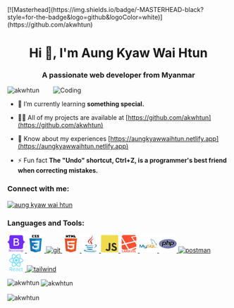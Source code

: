 <meta name="google-site-verification" content="xablhb09qKV3E0Ei6PUQp7EuRLnQiOV_ZCvLYHgktfE" />
[![Masterhead](https://img.shields.io/badge/-MASTERHEAD-black?style=for-the-badge&logo=github&logoColor=white)](https://github.com/akwhtun)
<h1 align="center">Hi 👋, I'm Aung Kyaw Wai Htun</h1>
<h3 align="center">A passionate web developer from Myanmar</h3>
<img align="right" width="400" src="https://user-images.githubusercontent.com/69011963/137184767-79a13ec7-1bb3-4341-a6da-3a149c9c159a.gif" alt="Coding" />
<p align="left"> <img src="https://komarev.com/ghpvc/?username=akwhtun&label=Profile%20views&color=0e75b6&style=flat" alt="akwhtun" /> </p>

- 🌱 I’m currently learning **something special.**

- 👨‍💻 All of my projects are available at [https://github.com/akwhtun](https://github.com/akwhtun)

- 📄 Know about my experiences [https://aungkyawwaihtun.netlify.app](https://aungkyawwaihtun.netlify.app)

- ⚡ Fun fact **The "Undo" shortcut, Ctrl+Z, is a programmer's best friend when correcting mistakes.**

<h3 align="left">Connect with me:</h3>
<p align="left">
<a href="https://www.facebook.com/profile.php?id=100087490458440&mibextid=JRoKGi" target="blank"><img align="center" src="https://raw.githubusercontent.com/rahuldkjain/github-profile-readme-generator/master/src/images/icons/Social/facebook.svg" alt="aung kyaw wai htun" height="30" width="40" /></a>
</p>

<h3 align="left">Languages and Tools:</h3>
<p align="left"> <a href="https://getbootstrap.com" target="_blank" rel="noreferrer"> <img src="https://raw.githubusercontent.com/devicons/devicon/master/icons/bootstrap/bootstrap-plain-wordmark.svg" alt="bootstrap" width="40" height="40"/> </a> <a href="https://www.w3schools.com/css/" target="_blank" rel="noreferrer"> <img src="https://raw.githubusercontent.com/devicons/devicon/master/icons/css3/css3-original-wordmark.svg" alt="css3" width="40" height="40"/> </a> <a href="https://git-scm.com/" target="_blank" rel="noreferrer"> <img src="https://www.vectorlogo.zone/logos/git-scm/git-scm-icon.svg" alt="git" width="40" height="40"/> </a> <a href="https://www.w3.org/html/" target="_blank" rel="noreferrer"> <img src="https://raw.githubusercontent.com/devicons/devicon/master/icons/html5/html5-original-wordmark.svg" alt="html5" width="40" height="40"/> </a> <a href="https://www.java.com" target="_blank" rel="noreferrer"> <img src="https://raw.githubusercontent.com/devicons/devicon/master/icons/java/java-original.svg" alt="java" width="40" height="40"/> </a> <a href="https://developer.mozilla.org/en-US/docs/Web/JavaScript" target="_blank" rel="noreferrer"> <img src="https://raw.githubusercontent.com/devicons/devicon/master/icons/javascript/javascript-original.svg" alt="javascript" width="40" height="40"/> </a> <a href="https://laravel.com/" target="_blank" rel="noreferrer"> <img src="https://raw.githubusercontent.com/devicons/devicon/master/icons/laravel/laravel-plain-wordmark.svg" alt="laravel" width="40" height="40"/> </a> <a href="https://www.mysql.com/" target="_blank" rel="noreferrer"> <img src="https://raw.githubusercontent.com/devicons/devicon/master/icons/mysql/mysql-original-wordmark.svg" alt="mysql" width="40" height="40"/> </a> <a href="https://www.php.net" target="_blank" rel="noreferrer"> <img src="https://raw.githubusercontent.com/devicons/devicon/master/icons/php/php-original.svg" alt="php" width="40" height="40"/> </a> <a href="https://postman.com" target="_blank" rel="noreferrer"> <img src="https://www.vectorlogo.zone/logos/getpostman/getpostman-icon.svg" alt="postman" width="40" height="40"/> </a> <a href="https://reactjs.org/" target="_blank" rel="noreferrer"> <img src="https://raw.githubusercontent.com/devicons/devicon/master/icons/react/react-original-wordmark.svg" alt="react" width="40" height="40"/> </a> <a href="https://tailwindcss.com/" target="_blank" rel="noreferrer"> <img src="https://www.vectorlogo.zone/logos/tailwindcss/tailwindcss-icon.svg" alt="tailwind" width="40" height="40"/> </a> </p>

<p><img align="left" src="https://github-readme-stats.vercel.app/api/top-langs?username=akwhtun&show_icons=true&locale=en&layout=compact" alt="akwhtun" /></p>

<p>&nbsp;<img align="center" src="https://github-readme-stats.vercel.app/api?username=akwhtun&show_icons=true&locale=en" alt="akwhtun" /></p>

<p><img align="center" src="https://github-readme-streak-stats.herokuapp.com/?user=akwhtun&" alt="akwhtun" /></p>

